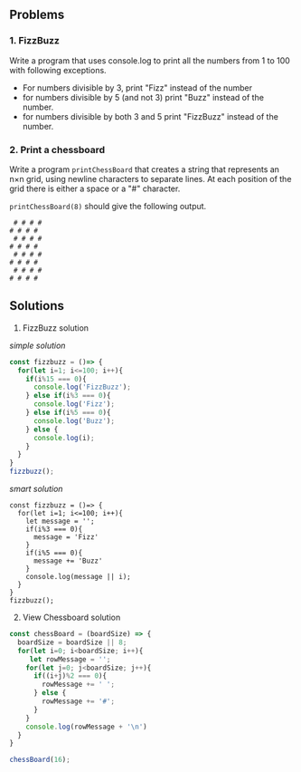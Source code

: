 ## Problems
### 1. FizzBuzz
Write a program that uses console.log to print all the numbers from 1 to 100 with following exceptions.
* For numbers divisible by 3, print "Fizz" instead of the number
* for numbers divisible by 5 (and not 3) print "Buzz" instead of the number.
* for numbers divisible by both 3 and 5 print "FizzBuzz" instead of the number.
### 2. Print a chessboard
Write a program `printChessBoard` that creates a string that represents an n×n grid, using newline characters to separate lines. At each position of the grid there is either a space or a "#" character.

`printChessBoard(8)` should give the following output.

````
 # # # #
# # # # 
 # # # #
# # # # 
 # # # #
# # # # 
 # # # #
# # # #
````

## Solutions
 1. FizzBuzz solution

_simple solution_
```` javascript
const fizzbuzz = ()=> {
  for(let i=1; i<=100; i++){
    if(i%15 === 0){
      console.log('FizzBuzz');
    } else if(i%3 === 0){
      console.log('Fizz');
    } else if(i%5 === 0){
      console.log('Buzz');
    } else {
      console.log(i);
    }
  }
}
fizzbuzz();
````
_smart solution_
```` javasctipt
const fizzbuzz = ()=> {
  for(let i=1; i<=100; i++){
    let message = '';
    if(i%3 === 0){
      message = 'Fizz'
    } 
    if(i%5 === 0){
      message += 'Buzz'
    }
    console.log(message || i);
  }
}
fizzbuzz();
````

 2. View Chessboard solution

```` javascript
const chessBoard = (boardSize) => {
  boardSize = boardSize || 8;
  for(let i=0; i<boardSize; i++){
     let rowMessage = '';
    for(let j=0; j<boardSize; j++){
      if((i+j)%2 === 0){
        rowMessage += ' ';
      } else {
        rowMessage += '#';
      }
    }
    console.log(rowMessage + '\n')
  }
}

chessBoard(16);
````

